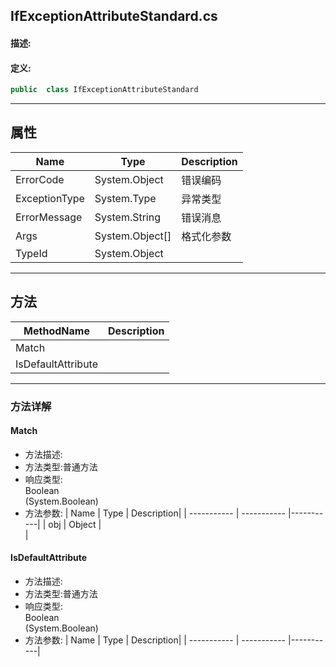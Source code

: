 ## IfExceptionAttributeStandard.cs 


#### 描述:





#### 定义: 
``` csharp
public  class IfExceptionAttributeStandard
```
---
## 属性 
| Name      | Type | Description|
| ----------- | ----------- |-----------|
|     ErrorCode |  System.Object | 错误编码 |
|     ExceptionType |  System.Type | 异常类型 |
|     ErrorMessage |  System.String | 错误消息 |
|     Args |  System.Object[] | 格式化参数 |
|     TypeId |  System.Object |  |
---
## 方法 
| MethodName      | Description | 
| ----------- | ----------- |
| Match |  |
| IsDefaultAttribute |  |
---
### 方法详解 
####  Match
* 方法描述:<br> 
* 方法类型:普通方法
* 响应类型:<br> Boolean <br> (System.Boolean)
* 方法参数:
| Name      | Type | Description|
| ----------- | ----------- |-----------|
| obj | Object |<br> |
####  IsDefaultAttribute
* 方法描述:<br> 
* 方法类型:普通方法
* 响应类型:<br> Boolean <br> (System.Boolean)
* 方法参数:
| Name      | Type | Description|
| ----------- | ----------- |-----------|
